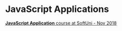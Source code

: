 # JavaScript Applications

[**JavaScript Application** course at SoftUni - Nov 2018](https://softuni.bg/trainings/2082/js-applications-november-2018)

